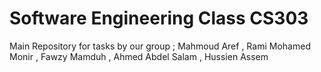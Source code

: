 # Software Engineering Class CS303 
Main Repository for tasks by our group ; 
Mahmoud Aref ,
Rami Mohamed Monir , 
Fawzy Mamduh , 
Ahmed Abdel Salam ,
Hussien Assem 
